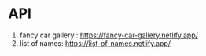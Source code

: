 # API

1. fancy car gallery : https://fancy-car-gallery.netlify.app/
2. list of names: https://list-of-names.netlify.app/
